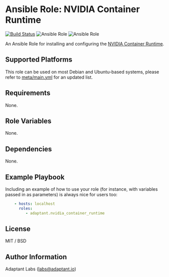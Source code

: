 Ansible Role: NVIDIA Container Runtime
=========

[![Build Status](https://travis-ci.com/adaptant-labs/ansible-role-nvidia-container-runtime.svg?branch=master)](https://travis-ci.com/adaptant-labs/ansible-role-nvidia-container-runtime)
![Ansible Role](https://img.shields.io/ansible/role/52310)
![Ansible Role](https://img.shields.io/ansible/role/d/52310)

An Ansible Role for installing and configuring the [NVIDIA Container Runtime][nvidia-container-runtime].

[nvidia-container-runtime]: https://github.com/NVIDIA/nvidia-docker

Supported Platforms
-------------------

This role can be used on most Debian and Ubuntu-based systems, please refer to [meta/main.yml][meta] for an updated list.

[meta]: https://github.com/adaptant-labs/ansible-role-nvidia-container-runtime/blob/master/meta/main.yml

Requirements
------------

None.

Role Variables
--------------

None.

Dependencies
------------

None.

Example Playbook
----------------

Including an example of how to use your role (for instance, with variables passed in as parameters) is always nice for users too:

```yaml
    - hosts: localhost
      roles:
         - adaptant.nvidia_container_runtime
```

License
-------

MIT / BSD

Author Information
------------------

Adaptant Labs ([labs@adaptant.io](mailto:labs@adaptant.io))
